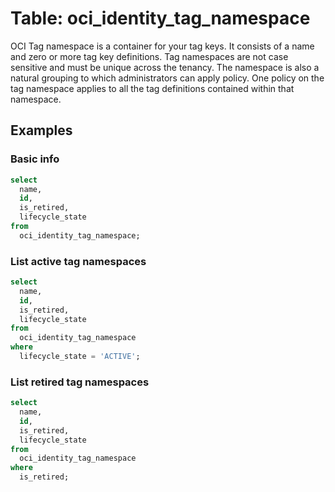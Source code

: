 # Table: oci_identity_tag_namespace

OCI Tag namespace is a container for your tag keys. It consists of a name and zero or more tag key definitions. Tag namespaces are not case sensitive and must be unique across the tenancy. The namespace is also a natural grouping to which administrators can apply policy. One policy on the tag namespace applies to all the tag definitions contained within that namespace.

## Examples

### Basic info

```sql
select
  name,
  id,
  is_retired,
  lifecycle_state
from
  oci_identity_tag_namespace;
```

### List active tag namespaces

```sql
select
  name,
  id,
  is_retired,
  lifecycle_state
from
  oci_identity_tag_namespace
where
  lifecycle_state = 'ACTIVE';
```

### List retired tag namespaces

```sql
select
  name,
  id,
  is_retired,
  lifecycle_state
from
  oci_identity_tag_namespace
where
  is_retired;
```
